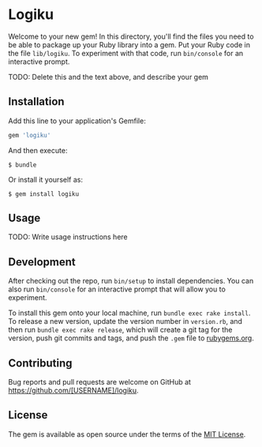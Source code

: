 # Logiku

Welcome to your new gem! In this directory, you'll find the files you need to be able to package up your Ruby library into a gem. Put your Ruby code in the file `lib/logiku`. To experiment with that code, run `bin/console` for an interactive prompt.

TODO: Delete this and the text above, and describe your gem

## Installation

Add this line to your application's Gemfile:

```ruby
gem 'logiku'
```

And then execute:

    $ bundle

Or install it yourself as:

    $ gem install logiku

## Usage

TODO: Write usage instructions here

## Development

After checking out the repo, run `bin/setup` to install dependencies. You can also run `bin/console` for an interactive prompt that will allow you to experiment.

To install this gem onto your local machine, run `bundle exec rake install`. To release a new version, update the version number in `version.rb`, and then run `bundle exec rake release`, which will create a git tag for the version, push git commits and tags, and push the `.gem` file to [rubygems.org](https://rubygems.org).

## Contributing

Bug reports and pull requests are welcome on GitHub at https://github.com/[USERNAME]/logiku.


## License

The gem is available as open source under the terms of the [MIT License](http://opensource.org/licenses/MIT).

